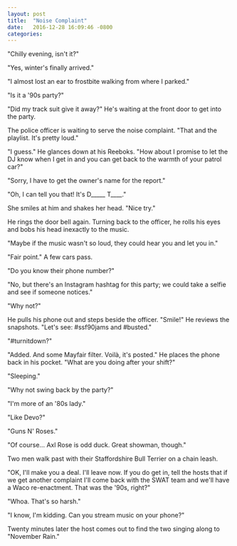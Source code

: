 ```yaml
---
layout: post
title:  "Noise Complaint"
date:   2016-12-28 16:09:46 -0800
categories: 
---
```


"Chilly evening, isn't it?"

"Yes, winter's finally arrived."

"I almost lost an ear to frostbite walking from where I parked."

"Is it a '90s party?"

"Did my track suit give it away?" He's waiting at the front door to get into the party.

The police officer is waiting to serve the noise complaint. "That and the playlist. It's pretty loud."

"I guess." He glances down at his Reeboks. "How about I promise to let the DJ know when I get in and you can get back to the warmth of your patrol car?"

"Sorry, I have to get the owner's name for the report."

"Oh, I can tell you that! It's D&#95;&#95;&#95;&#95;&#95; T&#95;&#95;&#95;&#95;."

She smiles at him and shakes her head. "Nice try."

He rings the door bell again. Turning back to the officer, he rolls his eyes and bobs his head inexactly to the music.

"Maybe if the music wasn't so loud, they could hear you and let you in."

"Fair point." A few cars pass.

"Do you know their phone number?"

"No, but there's an Instagram hashtag for this party; we could take a selfie and see if someone notices."

"Why not?"

He pulls his phone out and steps beside the officer. "Smile!" He reviews the snapshots. "Let's see: #ssf90jams and #busted."

"#turnitdown?"

"Added. And some Mayfair filter. Voilà, it's posted." He places the phone back in his pocket. "What are you doing after your shift?"

"Sleeping."

"Why not swing back by the party?"

"I'm more of an '80s lady."

"Like Devo?"

"Guns N' Roses."

"Of course... Axl Rose is odd duck. Great showman, though."

Two men walk past with their Staffordshire Bull Terrier on a chain leash.

"OK, I'll make you a deal. I'll leave now. If you do get in, tell the hosts that if we get another complaint I'll come back with the SWAT team and we'll have a Waco re-enactment. That was the '90s, right?"

"Whoa. That's so harsh."

"I know, I'm kidding. Can you stream music on your phone?"

Twenty minutes later the host comes out to find the two singing along to "November Rain."
